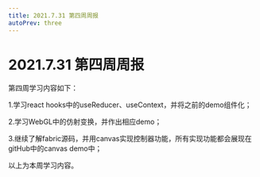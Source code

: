```yaml
---
title: 2021.7.31 第四周周报
autoPrev: three
---
```


2021.7.31 第四周周报
===

第四周学习内容如下：

1.学习react hooks中的useReducer、useContext，并将之前的demo组件化；

2.学习WebGL中的仿射变换，并作出相应demo；

3.继续了解fabric源码，并用canvas实现控制器功能，所有实现功能都会展现在gitHub中的canvas demo中；

以上为本周学习内容。